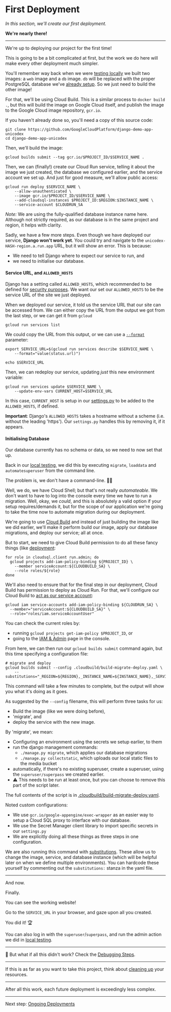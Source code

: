 # First Deployment

*In this section, we'll create our first deployment.*

**We're nearly there!**

---

We're up to deploying our project for the first time!

This is going to be a bit complicated at first, but the work we do here will make every other deployment much simpler. 

You'll remember way back when we were [testing locally](00-test-local.md) we built two images: a `web` image and a `db` image. `db` will be replaced with the proper PostgreSQL database we've [already setup](20-setup-sql.md). So we just need to build the other image!

For that, we'll be using Cloud Build. This is a similar process to `docker build .`, but this will build the image on Google Cloud itself, and publish the image to the Google Cloud image repository, `gcr.io`. 

If you haven't already done so, you'll need a copy of this source code: 

```shell,exclude
git clone https://github.com/GoogleCloudPlatform/django-demo-app-unicodex
cd django-demo-app-unicodex
```

Then, we'll build the image:

```shell
gcloud builds submit --tag gcr.io/$PROJECT_ID/$SERVICE_NAME .
```

Then, we can (finally!) create our Cloud Run service, telling it about the image we just created, the database we configured earlier, and the service account we set up. And just for good measure, we'll allow public access: 

```shell
gcloud run deploy $SERVICE_NAME \
    --allow-unauthenticated \
    --image gcr.io/$PROJECT_ID/$SERVICE_NAME \
    --add-cloudsql-instances $PROJECT_ID:$REGION:$INSTANCE_NAME \
    --service-account $CLOUDRUN_SA
```

*Note:* We are using the fully-qualified database instance name here. Although not strictly required, as our database is in the same project and region, it helps with clarity. 

Sadly, we have a few more steps. Even though we have deployed our service, **Django won't work yet**. You could try and navigate to the `unicodex-HASH-region.a.run.app` URL, but it will show an error. This is because: 

* We need to tell Django where to expect our service to run, and 
* we need to initialise our database.

#### Service URL, and `ALLOWED_HOSTS` 

Django has a setting called `ALLOWED_HOSTS`, which recommended to be defined for [security purposes](https://docs.djangoproject.com/en/3.0/ref/settings/#allowed-hosts). We want our set our `ALLOWED_HOSTS` to be the service URL of the site we just deployed. 

When we deployed our service, it told us the service URL that our site can be accessed from. We can either copy the URL from the output we got from the last step, or we can get it from `gcloud`

```shell,exclude
gcloud run services list
```

We could copy the URL from this output, or we can use a [`--format`](https://dev.to/googlecloud/giving-format-to-your-gcloud-output-57gm) parameter:

```shell
export SERVICE_URL=$(gcloud run services describe $SERVICE_NAME \
	--format="value(status.url)")
	 
echo $SERVICE_URL
```

Then, we can redeploy our service, updating *just* this new environment variable: 

```shell
gcloud run services update $SERVICE_NAME \
	--update-env-vars CURRENT_HOST=$SERVICE_URL
```

In this case, `CURRENT_HOST` is setup in our [settings.py](../settings.py) to be added to the `ALLOWED_HOSTS`, if defined. 

**Important**: Django's `ALLOWED_HOSTS` takes a hostname without a scheme (i.e. without the leading 'https'). Our `settings.py` handles this by removing it, if it appears. 

#### Initialising Database

Our database currently has no schema or data, so we need to now set that up. 

Back in our [local testing](00-test-local.md), we did this by executing `migrate`, `loaddata` and `automatesuperuser` from the command line. 

The problem is, we don't have a command-line. 🤦‍♂️

Well, we do, we have Cloud Shell; but that's not really *automateable*. We don't want to have to log into the console every time we have to run a migration. Well, okay, we *could*, and this is absolutely a valid option if your setup requires/demands it, but for the scope of our application we're going to take the time now to automate migration during our deployment. 

We're going to use [Cloud Build](https://cloud.google.com/cloud-build/) and instead of just building the image like we did earlier, we'll make it perform build our image, apply our database migrations, and deploy our service; all at once. 

But to start, we need to give Cloud Build permission to do all these fancy things (like [deployment](https://cloud.google.com/run/docs/reference/iam/roles#additional-configuration): 

```shell
for role in cloudsql.client run.admin; do
  gcloud projects add-iam-policy-binding ${PROJECT_ID} \
    --member serviceAccount:${CLOUDBUILD_SA} \
    --role roles/${role}
done
```

We'll also need to ensure that for the final step in our deployment, Cloud Build has permission to deploy as Cloud Run. For that, we'll configure our Cloud Build to [act as our service account](https://cloud.google.com/run/docs/continuous-deployment-with-cloud-build#continuous-iam): 

```shell
gcloud iam service-accounts add-iam-policy-binding ${CLOUDRUN_SA} \
  --member="serviceAccount:${CLOUDBUILD_SA}" \
  --role="roles/iam.serviceAccountUser"
```

You can check the current roles by:

* running `gcloud projects get-iam-policy $PROJECT_ID`, or 
* going to the [IAM & Admin](https://console.cloud.google.com/iam-admin/iam) page in the console. 

From here, we can then run our `gcloud builds submit` command again, but this time specifying a configuration file: 

```shell
# migrate and deploy
gcloud builds submit --config .cloudbuild/build-migrate-deploy.yaml \
    --substitutions="_REGION=${REGION},_INSTANCE_NAME=${INSTANCE_NAME},_SERVICE=${SERVICE_NAME}"
```

This command will take a few minutes to complete, but the output will show you what it's doing as it goes.

As suggested by the `--config` filename, this will perform three tasks for us: 

* Build the image (like we were doing before), 
* 'migrate', and 
* deploy the service with the new image. 

By 'migrate', we mean: 

* Configuring an environment using the secrets we setup earlier, to them 
* run the django management commands: 
  * `./manage.py migrate`, which applies our database migrations
  * `./manage.py collectstatic`, which uploads our local static files to the media bucket
* automatically, if there's no existing superuser, create a superuser, using the `superuser/superpass` we created earlier.
 * ⚠️ This needs to be run at least once, but you can choose to remove this part of the script later. 

The full contents of the script is in [.cloudbuild/build-migrate-deploy.yaml](../.cloudbuild/build-migrate-deploy.yaml). 


Noted custom configurations: 

* We use `gcr.io/google-appengine/exec-wrapper` as an easier way to setup a Cloud SQL proxy to interface with our database. 
* We use the Secret Manager client library to import specific secrets in our `settings.py`
* We are explicitly doing all these things as three steps in one configuration.

We are also running this command with [substitutions](https://cloud.google.com/cloud-build/docs/configuring-builds/substitute-variable-values#using_user-defined_substitutions). These allow us to change the image, service, and database instance (which will be helpful later on when we define multiple environments). You can hardcode these yourself by commenting out the `substitutions:` stanza in the yaml file. 

---

And now. 

Finally. 

You can see the working website!

Go to the `SERVICE_URL` in your browser, and gaze upon all you created. 

You did it! 🏆

You can also log in with the `superuser`/`superpass`, and run the admin action we did in [local testing](00-test-local.md). 

---

🤔 But what if all this didn't work? Check the [Debugging Steps](zz_debugging.md).

---

If this is as far as you want to take this project, think about [cleaning up](90-cleanup.md) your resources.

---

After all this work, each future deployment is exceedingly less complex. 

---

Next step: [Ongoing Deployments](60-ongoing-deployments.md)
